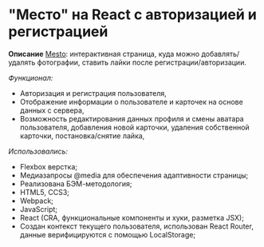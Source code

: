 # "Место" на React с авторизацией и регистрацией

**Описание**
[Mesto](https://ira-kudryashova.github.io/mesto-react/): интерактивная страница, куда можно добавлять/удалять фотографии, ставить лайки после регистрации/авторизации.

*Функционал:*
* Авторизация и регистрация пользователя,
* Отображение информации о пользователе и карточек на основе данных с сервера,
* Возможность редактирования данных профиля и смены аватара пользователя, добавления новой карточки, удаления собственной карточки, постановка/снятие лайка,

*Использовались:*
* Flexbox верстка;
* Медиазапросы @media для обеспечения адаптивности страницы;
* Реализована БЭМ-методология;
* HTML5, CCS3;
* Webpack;
* JavaScript;
* React (CRA,  функциональные компоненты и хуки, разметка JSX);
* Создан контекст текущего пользователя, использован React Router, данные верифицируются с помощью LocalStorage;